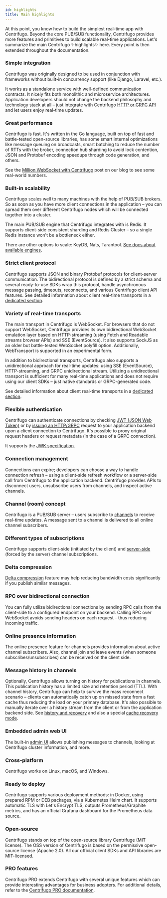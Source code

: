 ```yaml
---
id: highlights
title: Main highlights
---
```


At this point, you know how to build the simplest real-time app with Centrifugo. Beyond the core PUB/SUB functionality, Centrifugo provides more features and primitives to build scalable real-time applications. Let's summarize the main Centrifugo ✨highlights✨ here. Every point is then extended throughout the documentation.

### Simple integration

Centrifugo was originally designed to be used in conjunction with frameworks without built-in concurrency support (like Django, Laravel, etc.).

It works as a standalone service with well-defined communication contracts. It nicely fits both monolithic and microservice architectures. Application developers should not change the backend philosophy and technology stack at all – just integrate with Centrifugo [HTTP or GRPC API](../server/server_api.md) and let users enjoy real-time updates.

### Great performance

Centrifugo is fast. It's written in the Go language, built on top of fast and battle-tested open-source libraries, has some smart internal optimizations like message queuing on broadcasts, smart batching to reduce the number of RTTs with the broker, connection hub sharding to avoid lock contention, JSON and Protobuf encoding speedups through code generation, and others.

See the [Million WebSocket with Centrifugo](/blog/2020/02/10/million-connections-with-centrifugo) post on our blog to see some real-world numbers.

### Built-in scalability

Centrifugo scales well to many machines with the help of PUB/SUB brokers. So as soon as you have more client connections in the application – you can spread them over different Centrifugo nodes which will be connected together into a cluster.

The main PUB/SUB engine that Centrifugo integrates with is Redis. It supports client-side consistent sharding and Redis Cluster – so a single Redis instance won't be a bottleneck either.

There are other options to scale: KeyDB, Nats, Tarantool. [See docs about available engines](../server/engines.md).

### Strict client protocol

Centrifugo supports JSON and binary Protobuf protocols for client-server communication. The bidirectional protocol is defined by a strict schema and several ready-to-use SDKs wrap this protocol, handle asynchronous message passing, timeouts, reconnects, and various Centrifugo client API features. See detailed information about client real-time transports in a [dedicated section](../transports/overview.md).

### Variety of real-time transports

The main transport in Centrifugo is WebSocket. For browsers that do not support WebSocket, Centrifugo provides its own bidirectional WebSocket emulation layer based on HTTP-streaming (using Fetch and Readable streams browser APIs) and SSE (EventSource). It also supports SockJS as an older but battle-tested WebSocket polyfill option. Additionally, WebTransport is supported in an experimental form.

In addition to bidirectional transports, Centrifugo also supports a unidirectional approach for real-time updates: using SSE (EventSource), HTTP-streaming, and GRPC unidirectional stream. Utilizing a unidirectional transport is sufficient for many real-time applications and does not require using our client SDKs – just native standards or GRPC-generated code.

See detailed information about client real-time transports in a [dedicated section](../transports/overview.md).

### Flexible authentication

Centrifugo can authenticate connections by checking [JWT (JSON Web Token)](../server/authentication.md) or by [issuing an HTTP/GRPC](../server/proxy.md) request to your application backend upon a client connection to Centrifugo. It's possible to proxy original request headers or request metadata (in the case of a GRPC connection).

It supports the [JWK specification](https://datatracker.ietf.org/doc/html/rfc7517).

### Connection management

Connections can expire; developers can choose a way to handle connection refresh – using a client-side refresh workflow or a server-side call from Centrifugo to the application backend. Centrifugo provides APIs to disconnect users, unsubscribe users from channels, and inspect active channels.

### Channel (room) concept

Centrifugo is a PUB/SUB server – users subscribe to [channels](../server/channels.md) to receive real-time updates. A message sent to a channel is delivered to all online channel subscribers.

### Different types of subscriptions

Centrifugo supports client-side (initiated by the client) and [server-side](../server/server_subs.md) (forced by the server) channel subscriptions.

### Delta compression

[Delta compression](../server/delta_compression.md) feature may help reducing bandwidth costs significantly if you publish similar messages.

### RPC over bidirectional connection

You can fully utilize bidirectional connections by sending RPC calls from the client-side to a configured endpoint on your backend. Calling RPC over WebSocket avoids sending headers on each request – thus reducing incoming traffic.

### Online presence information

The online presence feature for channels provides information about active channel subscribers. Also, channel join and leave events (when someone subscribes/unsubscribes) can be received on the client side.

### Message history in channels

Optionally, Centrifugo allows turning on history for publications in channels. This publication history has a limited size and retention period (TTL). With channel history, Centrifugo can help to survive the mass reconnect scenario – clients can automatically catch up on missed state from a fast cache thus reducing the load on your primary database. It's also possible to manually iterate over a history stream from the client or from the application backend side. See [history and recovery](../server/history_and_recovery.md) and also a special [cache recovery mode](../server/cache_recovery.md).

### Embedded admin web UI

The built-in [admin UI](../server/admin_web.md) allows publishing messages to channels, looking at Centrifugo cluster information, and more.

### Cross-platform

Centrifugo works on Linux, macOS, and Windows.

### Ready to deploy

Centrifugo supports various deployment methods: in Docker, using prepared RPM or DEB packages, via a Kubernetes Helm chart. It supports automatic TLS with Let's Encrypt TLS, outputs Prometheus/Graphite metrics, and has an official Grafana dashboard for the Prometheus data source.

### Open-source

Centrifugo stands on top of the open-source library Centrifuge (MIT license). The OSS version of Centrifugo is based on the permissive open-source license (Apache 2.0). All our official client SDKs and API libraries are MIT-licensed.

### PRO features

Centrifugo PRO extends Centrifugo with several unique features which can provide interesting advantages for business adopters. For additional details, refer to the [Centrifugo PRO documentation](../pro/overview.md).
